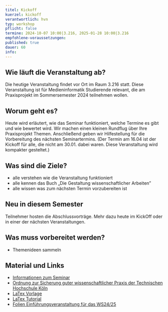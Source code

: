 ```yaml
---
titel: Kickoff
kuerzel: kickoff
verantwortlich: hvn
typ: workshop
pflicht: false
termine: 2024-10-07 10:00|3.216, 2025-01-28 10:00|3.216
empfohlene-voraussetzungen: 
published: true
dauer: 60
info:
---
```

## Wie läuft die Veranstaltung ab?

Die heutige Veranstaltung findet vor Ort im Raum 3.216 statt. Diese Veranstaltung ist für Medieninformatik Studierende relevant, die am Praxisprojekt im Sommersemester 2024 teilnehmen wollen.

## Worum geht es?

Heute wird erläutert, wie das Seminar funktioniert, welche Termine es gibt und wie bewertet wird. Wir machen einen kleinen Rundflug über Ihre Praxisprojekt Themen. Anschließend geben wir Hilfestellung für die Vorbereitung des nächsten Seminartermins. (Der Termin am 16.04 ist der Kickoff für alle, die nicht am 30.01. dabei waren. Diese Veranstaltung wird kompakter gesteltet.)

## Was sind die Ziele?

- alle verstehen wie die Veranstaltung funktioniert
- alle kennen das Buch „Die Gestaltung wissenschaftlicher Arbeiten”
- alle wissen was zum nächsten Termin vorzubereiten ist

## Neu in diesem Semester

Teilnehmer hosten die Abschlussvorträge. Mehr dazu heute im KickOff oder in einer der nächsten Veranstaltungen.

## Was muss vorbereitet werden?

* Themenideen sammeln

## Material und Links

* [Informationen zum Seminar](https://ilias.th-koeln.de/goto.php?target=file_1995359_download&client_id=ILIAS_FH_Koeln)
* [Ordnung zur Sicherung guter wissenschaftlicher Praxis der Technischen Hochschule Köln](https://www.th-koeln.de/mam/downloads/deutsch/hochschule/amtlichemitteilungen/endfassung_02_2020.pdf)
* [LaTex Vorlage](https://ilias.th-koeln.de/goto.php?target=file_1355498_download&client_id=ILIAS_FH_Koeln)
* [LaTex Tutorial](https://www.latex-tutorial.com)
* [Folien Einführungsveranstaltung für das WS24/25](https://github.com/th-koeln/mi-bachelor-praxisprojektseminar/blob/master/material/mi-praxisrojekt-einfuehrung.pdf)
